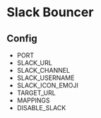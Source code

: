 # Slack Bouncer

## Config

- PORT
- SLACK_URL
- SLACK_CHANNEL
- SLACK_USERNAME
- SLACK_ICON_EMOJI
- TARGET_URL
- MAPPINGS
- DISABLE_SLACK
